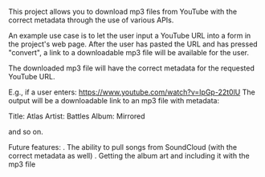 This project allows you to download mp3 files from YouTube with the correct metadata through the use of various APIs. 

An example use case is to let the user input a YouTube URL into a form in the project's web page.
After the user has pasted the URL and has pressed "convert", a link to a downloadable mp3 file will be available for the user.

The downloaded mp3 file will have the correct metadata for the requested YouTube URL.

E.g., if a user enters: https://www.youtube.com/watch?v=IpGp-22t0lU
The output will be a downloadable link to an mp3 file with metadata:

Title:  Atlas
Artist: Battles
Album:  Mirrored

and so on.

Future features:
	. The ability to pull songs from SoundCloud (with the correct metadata as well)
	. Getting the album art and including it with the mp3 file
